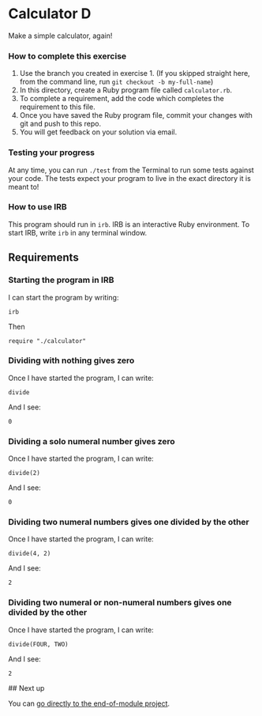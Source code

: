 # Calculator D

Make a simple calculator, again!

### How to complete this exercise

1. Use the branch you created in exercise 1. (If you skipped straight here, from the command line, run `git checkout -b my-full-name`)
2. In this directory, create a Ruby program file called `calculator.rb`.
3. To complete a requirement, add the code which completes the requirement to this file.
3. Once you have saved the Ruby program file, commit your changes with git and push to this repo.
4. You will get feedback on your solution via email.

### Testing your progress

At any time, you can run `./test` from the Terminal to run some tests against your code. The tests expect your program to live in the exact directory it is meant to!

### How to use IRB

This program should run in `irb`. IRB is an interactive Ruby environment. To start IRB, write `irb` in any terminal window.

## Requirements

### Starting the program in IRB

I can start the program by writing:

`irb`

Then 

`require "./calculator"`

### Dividing with nothing gives zero

Once I have started the program, I can write:

```
divide
```

And I see:

```
0
```

### Dividing a solo numeral number gives zero

Once I have started the program, I can write:

```
divide(2)
```

And I see:

```
0
```

### Dividing two numeral numbers gives one divided by the other

Once I have started the program, I can write:

```
divide(4, 2)
```

And I see:

```
2
```

### Dividing two numeral or non-numeral numbers gives one divided by the other

Once I have started the program, I can write:

```
divide(FOUR, TWO)
```

And I see: 

```
2
```

## Next up

You can [go directly to the end-of-module project](../1/END_OF_MODULE.md).
